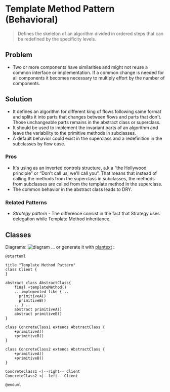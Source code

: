 # Template Method Pattern (Behavioral)
> Defines the skeleton of an algorithm divided in ordered steps that can be redefined by the specificity levels.

## Problem
- Two or more components have similarities and might not reuse a common interface or implementation. If a common change is needed for all components it becomes necessary to multiply effort by the number of components.

## Solution
- It defines an algorithm for different king of flows following same format and splits it into parts that changes between flows and parts that don't.  Those unchangeable parts remains in the abstract class or superclass.
- It should be used to implement the invariant parts of an algorithm and leave the variability to the primitive methods in subclasses.
- A default behavior could exist in the superclass and a redefinition in the subclasses by flow case.

### Pros
- It's using as an inverted controls structure, a.k.a “the Hollywood principle” or “Don't call us, we'll call you”. That means that instead of calling the methods from the superclass in subclasses, the methods from subclasses are called from the template method in the superclass.
- The common behavior in the abstract class leads to DRY.

### Related Patterns
- *Strategy pattern* - The difference consist in the fact that Strategy uses delegation while Template Method inheritance.

## Classes

Diagrams:
![diagram](http://i.imgur.com/M6WQ9k3.png)
... or generate it with [plantext](https://www.planttext.com/) :
```
@startuml

title "Template Method Pattern"
class Client {
}

abstract class AbstractClass{
    final +templateMethod()
    .. implemented like { ..
      primitiveA()
      primitiveB()
    .. } ..
    abstract primitiveA()
    abstract primitiveB()
}

class ConcreteClass1 extends AbstractClass {
    +primitiveA()
    +primitiveB()
}

class ConcreteClass2 extends AbstractClass {
    +primitiveA()
    +primitiveB()
}

ConcreteClass1 <|--right-- Client
ConcreteClass2 <|--left-- Client

@enduml
```
